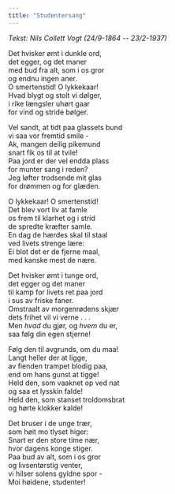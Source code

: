 ```yaml
---
title: "Studentersang"
---
```



_Tekst: Nils Collett Vogt (24/9-1864 -- 23/2-1937)_

Det hvisker ømt i dunkle ord,  
det egger, og det maner  
med bud fra alt, som i os gror  
og endnu ingen aner.  
O smertenstid! O lykkekaar!  
Hvad blygt og stolt vi dølger,  
i rike længsler uhørt gaar  
for vind og stride bølger.  

Vel sandt, at tidt paa glassets bund  
vi saa vor fremtid smile -  
Ak, mangen deilig pikemund  
snart fik os til at tvile!  
Paa jord er der vel endda plass  
for munter sang i reden?  
Jeg løfter trodsende mit glas  
for drømmen og for glæden.  

O lykkekaar! O smertenstid!  
Det blev vort liv at famle  
os frem til klarhet og i strid  
de spredte kræfter samle.  
En dag de hærdes skal til staal  
ved livets strenge lære:  
Ei blot det er de fjerne maal,  
med kanske mest de nære.  

Det hvisker ømt i tunge ord,  
det egger og det maner  
til kamp for livets ret paa jord  
i sus av friske faner.  
Omstraalt av morgenrødens skjær  
dets frihet vil vi verne . . .  
Men _hvad_ du gjør, og _hvem_ du er,  
saa følg din egen stjerne!  

Følg den til avgrunds, om du maa!  
Langt heller der at ligge,  
av fienden trampet blodig paa,  
end om hans gunst at tigge!  
Held den, som vaaknet op ved nat  
og saa et lysskin falde!  
Held den, som stanset troldomsbrat  
og hørte klokker kalde!  

Det bruser i de unge trær,  
som høit mo tlyset higer:  
Snart er den store time nær,  
hvor dagens konge stiger.  
Paa bud av alt, som i os gror  
og livsentørstig venter,  
vi hilser solens gyldne spor -  
Moi høidene, studenter!  